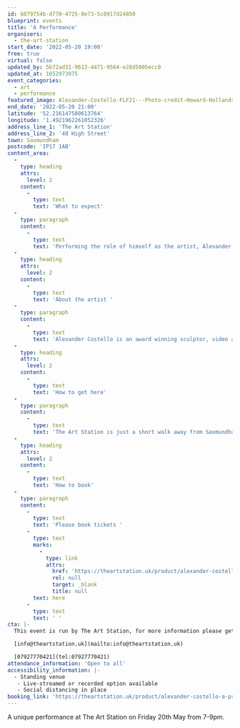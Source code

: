```yaml
---
id: 6079754b-d770-4725-8e73-5c8917d24850
blueprint: events
title: 'A Performance'
organisers:
  - the-art-station
start_date: '2022-05-20 19:00'
free: true
virtual: false
updated_by: 5b72ad31-9613-4471-9564-e28d5005ecc0
updated_at: 1652973975
event_categories:
  - art
  - performance
featured_image: Alexander-Costello-FLF21---Photo-credit-Howard-Hollands-(1).jpg
end_date: '2022-05-20 21:00'
latitude: '52.216147580613764'
longitude: '1.4921962261052326'
address_line_1: 'The Art Station'
address_line_2: '48 High Street'
town: Saxmundham
postcode: 'IP17 1AB'
content_area:
  -
    type: heading
    attrs:
      level: 2
    content:
      -
        type: text
        text: 'What to expect'
  -
    type: paragraph
    content:
      -
        type: text
        text: 'Performing the role of himself as the artist, Alexander Costello fights paper. The bigger the paper, the harder it is to get his arms all the way around. '
  -
    type: heading
    attrs:
      level: 2
    content:
      -
        type: text
        text: 'About the artist '
  -
    type: paragraph
    content:
      -
        type: text
        text: 'Alexander Costello is an award winning sculptor, video and live artist. Ideas and work are generated through an interest in challenging and exposing the everyday absurdity of perceived normality; the simultaneous pursuit of the infinite and finite; the origin and location of idea; and the exploration of processes that are in themselves the truth in the work, often undermined by a resulting outcome. Misinterpretation and miscommunication of action and language, and an impulse to consistently re-consider form and composition, support and bring balance to endeavours.'
  -
    type: heading
    attrs:
      level: 2
    content:
      -
        type: text
        text: 'How to get here'
  -
    type: paragraph
    content:
      -
        type: text
        text: 'The Art Station is just a short walk away from Saxmundham train station or, if you''re travelling by car, there is parking at the front of the building.'
  -
    type: heading
    attrs:
      level: 2
    content:
      -
        type: text
        text: 'How to book'
  -
    type: paragraph
    content:
      -
        type: text
        text: 'Please book tickets '
      -
        type: text
        marks:
          -
            type: link
            attrs:
              href: 'https://theartstation.uk/product/alexander-costello-a-priori-tickets/'
              rel: null
              target: _blank
              title: null
        text: here
      -
        type: text
        text: ' '
cta: |-
  This event is run by The Art Station, for more information please get in touch via:

  [info@theartstation.uk](mailto:info@theartstation.uk)

  [07927770421](tel:07927770421)
attendance_information: 'Open to all'
accessibility_information: |-
  - Standing venue 
   - Live-streamed or recorded option available
   - Social distancing in place
booking_link: 'https://theartstation.uk/product/alexander-costello-a-priori-tickets/'
---
```

A unique performance at The Art Station on Friday 20th May from 7-9pm.